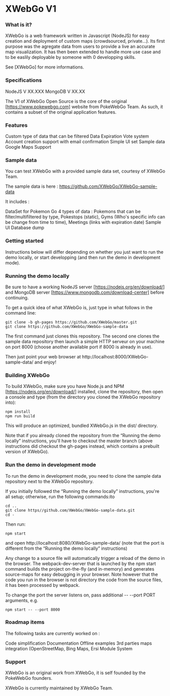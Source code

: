 # XWebGo V1

### What is it?

XWebGo is a web framework written in Javascript (NodeJS) for easy creation and deployment of custom maps (crowdsourced, private...). Its first purpose was the agregate data from users to provide a live an accurate map visualization. It has then been extended to handle more use case and to be easlily deployable by someone with 0 developping skills.

See [XWebGo] for more informations.

### Specifications

NodeJS V XX.XXX
MongoDB V XX.XX

The V1 of XWebGo Open Source is the core of the original [https://www.pokewebgo.com] website from PokeWebGo Team. As such, it contains a subset of the original application features.

### Features

Custom type of data that can be filtered
Data Expiration
Vote system
Account creation support with email confirmation
Simple UI set
Sample data
Google Maps Support

### Sample data

You can test XWebGo with a provided sample data set, courtesy of XWebGo Team.

The sample data is here : https://github.com/XWebGo/XWebGo-sample-data

It includes :

DataSet for Pokemon Go
4 types of data : Pokemons that can be filter/multifiltered by type, Pokestops (static), Gyms (Who's specific info can be change from time to time), Meetings (links with expiration date)
Sample UI
Database dump

### Getting started

Instructions below will differ depending on whether you just want to run the demo locally, or start developping (and then run the demo in development mode).

### Running the demo locally

Be sure to have a working NodeJS server [https://nodejs.org/en/download/] and MongoDB server [https://www.mongodb.com/download-center] before continuing.

To get a quick idea of what XWebGo is, just type in what follows in the command line:

```
git clone -b gh-pages https://github.com/XWebGo/master.git
git clone https://github.com/XWebGo/XWebGo-sample-data
```

The first command just clones this repository. The second one clones the sample data repository then launch a simple HTTP serveur on your machine on port 8000 (choose another available port if 8000 is already in use).

Then just point your web browser at http://localhost:8000/XWebGo-sample-data/ and enjoy!

### Building XWebGo

To build XWebGo, make sure you have Node.js and NPM [https://nodejs.org/en/download/] installed, clone the repository, then open a console and type (from the directory you cloned the XWebGo repository into):

```
npm install
npm run build
```

This will produce an optimized, bundled XWebGo.js in the dist/ directory.

Note that if you already cloned the repository from the “Running the demo locally” instructions, you'll have to checkout the master branch (above instructions did checkout the gh-pages instead, which contains a prebuilt version of XWebGo).

### Run the demo in development mode

To run the demo in development mode, you need to clone the sample data repository next to the XWebGo repository.

If you initially followed the “Running the demo locally” instructions, you're all setup; otherwise, run the following commands:ito

```
cd ..
git clone https//github.com/XWebGo/XWebGo-sample-data.git
cd -
```

Then run:

```
npm start
```
and open http://localhost:8080/XWebGo-sample-data/ (note that the port is different from the “Running the demo locally” instructions)

Any change to a source file will automatically trigger a reload of the demo in the browser. The webpack-dev-server that is launched by the npm start command builds the project on-the-fly (and in-memory) and generates source-maps for easy debugging in your browser. Note however that the code you run in the browser is not directory the code from the source files, it has been processed by webpack.

To change the port the server listens on, pass additional -- --port PORT arguments, e.g.

```
npm start -- --port 8000
```

### Roadmap items

The following tasks are currently worked on :

Code simplification
Documentation
Offline examples
3rd parties maps integration (OpenStreetMap, Bing Maps, Ersi
Module System


### Support

XWebGo is an original work from XWebGo, it is self founded by the PokeWebGo founders.

XWebGo is currently maintained by XWebGo Team.
